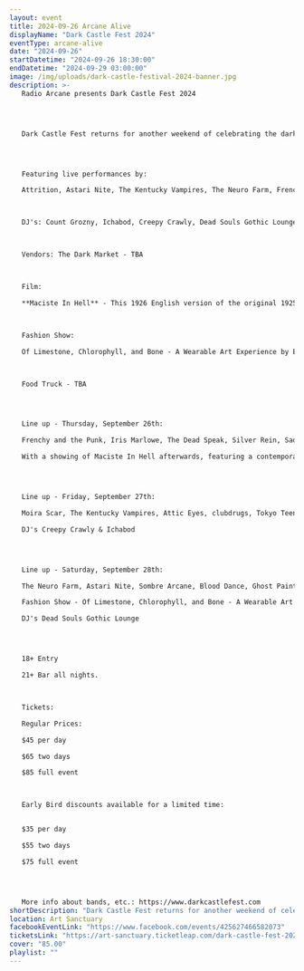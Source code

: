 ```yaml
---
layout: event
title: 2024-09-26 Arcane Alive
displayName: "Dark Castle Fest 2024"
eventType: arcane-alive
date: "2024-09-26"
startDatetime: "2024-09-26 18:30:00"
endDatetime: "2024-09-29 03:00:00"
image: /img/uploads/dark-castle-festival-2024-banner.jpg
description: >-
   Radio Arcane presents Dark Castle Fest 2024




   Dark Castle Fest returns for another weekend of celebrating the darkly romantic music and arts of the very unique and beautiful Gothic underground! This year, we will celebrate with bands, vendors, film and even a highly creative fashion show!




   Featuring live performances by:

   Attrition, Astari Nite, The Kentucky Vampires, The Neuro Farm, Frenchy and the Punk, Blood Dance, Ghost Painted Sky, Attic Eyes, Moira Scar, Sombre Arcane, Motuvius Rex, Tokyo Teens, clubdrugs, Silver Rein, Iris Marlowe, The Dead Speak, Saddle Of Southern Darkness, Sinister Senile, Molly's Midnight Villains.



   DJ's: Count Grozny, Ichabod, Creepy Crawly, Dead Souls Gothic Lounge



   Vendors: The Dark Market - TBA



   Film:

   **Maciste In Hell** - This 1926 English version of the original 1925 Italian film, features an early attempt at color slides with dramatic, full scale armies of demons, amazing makeup and costuming and a very interesting story where the devil takes Maciste down to hell in an attempt to corrupt and ruin his morality. Director: Guido Brignone.



   Fashion Show: 

   Of Limestone, Chlorophyll, and Bone - A Wearable Art Experience by Edwin Ramirez.



   Food Truck - TBA




   Line up - Thursday, September 26th:

   Frenchy and the Punk, Iris Marlowe, The Dead Speak, Silver Rein, Saddle of Southern Darkness, Silver Rein

   With a showing of Maciste In Hell afterwards, featuring a contemporary Gothic inspired soundtrack of music curated by Count Grozny.




   Line up - Friday, September 27th:

   Moira Scar, The Kentucky Vampires, Attic Eyes, clubdrugs, Tokyo Teens, Sinister Senile

   DJ's Creepy Crawly & Ichabod




   Line up - Saturday, September 28th:

   The Neuro Farm, Astari Nite, Sombre Arcane, Blood Dance, Ghost Painted Sky, Motuvius Rex

   Fashion Show - Of Limestone, Chlorophyll, and Bone - A Wearable Art Experience by Edwin Ramirez.

   DJ's Dead Souls Gothic Lounge




   18+ Entry

   21+ Bar all nights.



   Tickets:

   Regular Prices:

   $45 per day

   $65 two days

   $85 full event



   Early Bird discounts available for a limited time:


   $35 per day

   $55 two days

   $75 full event




   More info about bands, etc.: https://www.darkcastlefest.com
shortDescription: "Dark Castle Fest returns for another weekend of celebrating the darkly romantic music and arts of the very unique and beautiful Gothic underground!"
location: Art Sanctuary
facebookEventLink: "https://www.facebook.com/events/425627466582073"
ticketsLink: "https://art-sanctuary.ticketleap.com/dark-castle-fest-2024"
cover: "85.00"
playlist: ""
---
```


